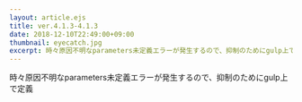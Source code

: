 ```yaml
---
layout: article.ejs
title: ver.4.1.3-4.1.3
date: 2018-12-10T22:49:00+09:00
thumbnail: eyecatch.jpg
excerpt: 時々原因不明なparameters未定義エラーが発生するので、抑制のためにgulp上で定義
---
```


時々原因不明なparameters未定義エラーが発生するので、抑制のためにgulp上で定義